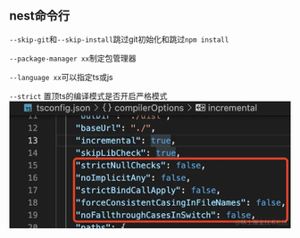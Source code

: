 ## nest命令行

`--skip-git`和`--skip-install`跳过git初始化和跳过`npm install`

`--package-manager xx`制定包管理器

`--language xx`可以指定ts或js

`--strict` 置顶ts的编译模式是否开启严格模式
![Alt text](image.png)
